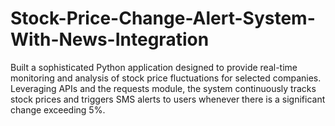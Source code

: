 # Stock-Price-Change-Alert-System-With-News-Integration
Built a sophisticated Python application designed to provide real-time monitoring and analysis of stock price fluctuations for selected companies. Leveraging APIs and the requests module, the system continuously tracks stock prices and triggers SMS alerts to users whenever there is a significant change exceeding 5%.
